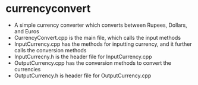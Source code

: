 # currencyconvert
- A simple currency converter which converts between Rupees, Dollars, and Euros
- CurrencyConvert.cpp is the main file, which calls the input methods
- InputCurrency.cpp has the methods for inputting currency, and it further calls the conversion methods
- InputCurrecny.h is the header file for InputCurrency.cpp
- OutputCurrency.cpp has the conversion methods to convert the currencies
- OutputCurrency.h is header file for OutputCurrency.cpp
